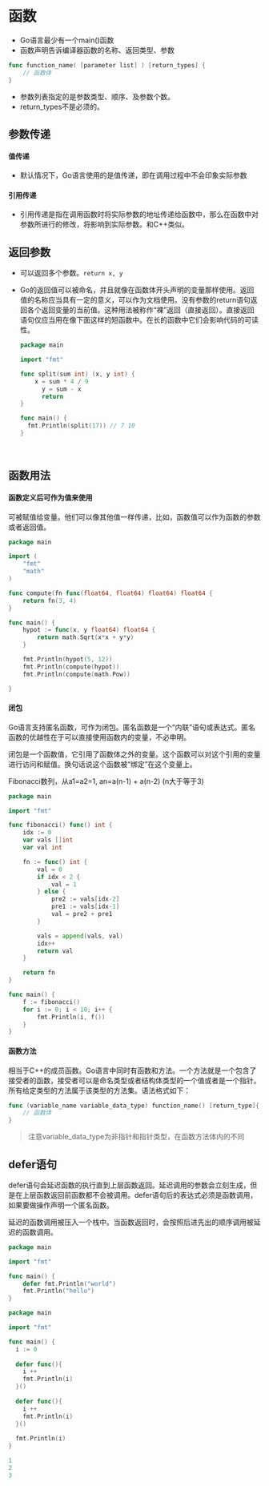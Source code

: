 # 函数

- Go语言最少有一个main()函数
- 函数声明告诉编译器函数的名称、返回类型、参数

```go
func function_name( [parameter list] ) [return_types] {
    // 函数体
}
```

- 参数列表指定的是参数类型、顺序、及参数个数。
- return_types不是必须的。




## 参数传递

#### 值传递

- 默认情况下，Go语言使用的是值传递，即在调用过程中不会印象实际参数



#### 引用传递

- 引用传递是指在调用函数时将实际参数的地址传递给函数中，那么在函数中对参数所进行的修改，将影响到实际参数。和C++类似。




## 返回参数

- 可以返回多个参数。`return x, y`

- Go的返回值可以被命名，并且就像在函数体开头声明的变量那样使用。返回值的名称应当具有一定的意义，可以作为文档使用。没有参数的return语句返回各个返回变量的当前值。这种用法被称作“裸”返回（直接返回）。直接返回语句仅应当用在像下面这样的短函数中。在长的函数中它们会影响代码的可读性。

  ```go
  package main

  import "fmt"

  func split(sum int) (x, y int) {
      x = sum * 4 / 9
    	y = sum - x
    	return
  }

  func main() {
    fmt.Println(split(17)) // 7 10
  }
  ```

  ​


## 函数用法

#### 函数定义后可作为值来使用

可被赋值给变量。他们可以像其他值一样传递，比如，函数值可以作为函数的参数或者返回值。

```go
package main

import (
	"fmt"
	"math"
)

func compute(fn func(float64, float64) float64) float64 {
	return fn(3, 4)
}

func main() {
	hypot := func(x, y float64) float64 {
		return math.Sqrt(x*x + y*y)
	}

	fmt.Println(hypot(5, 12))
	fmt.Println(compute(hypot))
	fmt.Println(compute(math.Pow))

}

```



#### 闭包

Go语言支持匿名函数，可作为闭包。匿名函数是一个“内联”语句或表达式。匿名函数的优越性在于可以直接使用函数内的变量，不必申明。

闭包是一个函数值，它引用了函数体之外的变量。这个函数可以对这个引用的变量进行访问和赋值。换句话说这个函数被“绑定”在这个变量上。



Fibonacci数列，从a1=a2=1, an=a(n-1) + a(n-2) (n大于等于3)

```go
package main

import "fmt"

func fibonacci() func() int {
	idx := 0
	var vals []int
	var val int

	fn := func() int {
		val = 0
		if idx < 2 {
			val = 1
		} else {
			pre2 := vals[idx-2]
			pre1 := vals[idx-1]
			val = pre2 + pre1
		}

		vals = append(vals, val)
		idx++
		return val
	}

	return fn
}

func main() {
	f := fibonacci()
	for i := 0; i < 10; i++ {
		fmt.Println(i, f())
	}
}
```



#### 函数方法

相当于C++的成员函数。Go语言中同时有函数和方法。一个方法就是一个包含了接受者的函数，接受者可以是命名类型或者结构体类型的一个值或者是一个指针。所有给定类型的方法属于该类型的方法集。语法格式如下：

```go
func (variable_name variable_data_type) function_name() [return_type]{
    // 函数体
}
```

> 注意variable_data_type为非指针和指针类型，在函数方法体内的不同



## defer语句

defer语句会延迟函数的执行直到上层函数返回。延迟调用的参数会立刻生成，但是在上层函数返回前函数都不会被调用。defer语句后的表达式必须是函数调用，如果要做操作声明一个匿名函数。

延迟的函数调用被压入一个栈中。当函数返回时，会按照后进先出的顺序调用被延迟的函数调用。



```go
package main

import "fmt"

func main() {
  	defer fmt.Println("world")
  	fmt.Println("hello")
}
```

```go
package main

import "fmt"

func main() {
  i := 0
  
  defer func(){
    i ++
    fmt.Println(i)
  }()
  
  defer func(){
    i ++
    fmt.Println(i)
  }()
  
  fmt.Println(i)
}

```

```go
1
2
3
```

